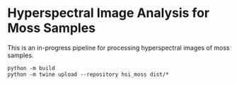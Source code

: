 # Hyperspectral Image Analysis for Moss Samples

This is an in-progress pipeline for processing hyperspectral images of moss samples.

```
python -m build
python -m twine upload --repository hsi_moss dist/*
```